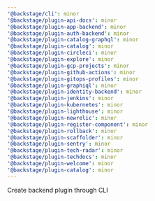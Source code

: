 ```yaml
---
'@backstage/cli': minor
'@backstage/plugin-api-docs': minor
'@backstage/plugin-app-backend': minor
'@backstage/plugin-auth-backend': minor
'@backstage/plugin-catalog-graphql': minor
'@backstage/plugin-catalog': minor
'@backstage/plugin-circleci': minor
'@backstage/plugin-explore': minor
'@backstage/plugin-gcp-projects': minor
'@backstage/plugin-github-actions': minor
'@backstage/plugin-gitops-profiles': minor
'@backstage/plugin-graphiql': minor
'@backstage/plugin-identity-backend': minor
'@backstage/plugin-jenkins': minor
'@backstage/plugin-kubernetes': minor
'@backstage/plugin-lighthouse': minor
'@backstage/plugin-newrelic': minor
'@backstage/plugin-register-component': minor
'@backstage/plugin-rollback': minor
'@backstage/plugin-scaffolder': minor
'@backstage/plugin-sentry': minor
'@backstage/plugin-tech-radar': minor
'@backstage/plugin-techdocs': minor
'@backstage/plugin-welcome': minor
'@backstage/plugin-catalog': minor
---
```


Create backend plugin through CLI
